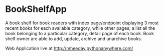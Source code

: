 # BookShelfApp
A book shelf for book readers with index page/endpoint displaying 3 most recent books for each available category, while other pages; a list all the book belonging to a particular category, detail page of each book. Book shelf owner are able to add, update, archive and unarchive books. 


Web Application live at http://mheeday.pythonanywhere.com/
